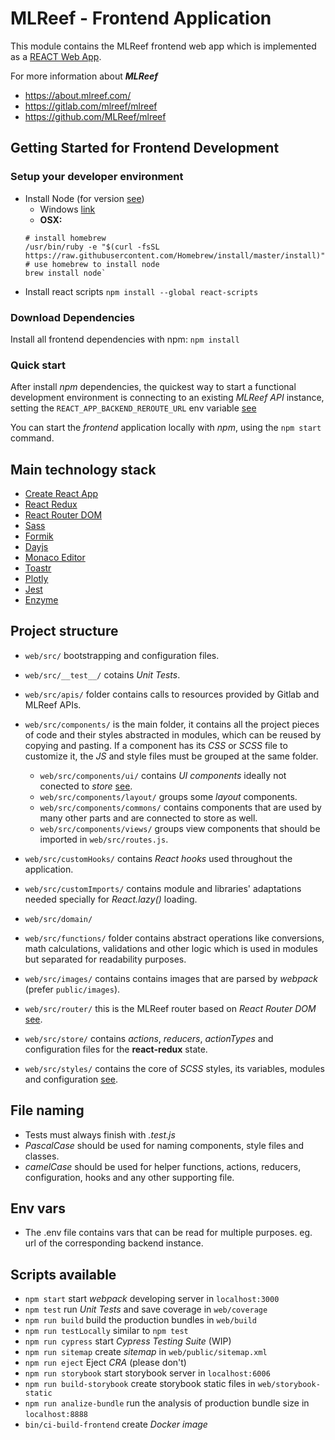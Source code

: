 MLReef - Frontend Application
=============

This module contains the MLReef frontend web app which is implemented as a [REACT Web App](https://reactjs.org/).

For more information about ***MLReef***
- https://about.mlreef.com/
- https://gitlab.com/mlreef/mlreef
- https://github.com/MLReef/mlreef


## Getting Started for Frontend Development

### Setup your developer environment
* Install Node (for version [see](/web/Dockerfile))
  * Windows [link](https://nodejs.org/en/download/)
  * **OSX:**
  ```shell script
  # install homebrew
  /usr/bin/ruby -e "$(curl -fsSL https://raw.githubusercontent.com/Homebrew/install/master/install)"
  # use homebrew to install node
  brew install node`
  ```
* Install react scripts `npm install --global react-scripts`

### Download Dependencies
Install all frontend dependencies with npm: `npm install`

### Quick start
After install *npm* dependencies, the quickest way to start a functional development environment is connecting to an existing *MLReef API* instance, setting the `REACT_APP_BACKEND_REROUTE_URL` env variable [see](/web/.env)

You can start the *frontend* application locally with *npm*, using the `npm start` command.


## Main technology stack
* [Create React App](https://create-react-app.dev/)
* [React Redux](https://react-redux.js.org/)
* [React Router DOM](https://reactrouter.com/web/guides/quick-start)
* [Sass](https://sass-lang.com/)
* [Formik](https://formik.org/)
* [Dayjs](https://day.js.org/)
* [Monaco Editor](https://microsoft.github.io/monaco-editor/)
* [Toastr](https://www.npmjs.com/package/react-redux-toastr)
* [Plotly](https://plotly.com/javascript/)
* [Jest](https://jestjs.io/)
* [Enzyme](https://enzymejs.github.io/enzyme/)


## Project structure

* `web/src/` bootstrapping and configuration files.
* `web/src/__test__/` cotains *Unit Tests*.
* `web/src/apis/` folder contains calls to resources provided by Gitlab and MLReef APIs.
* `web/src/components/` is the main folder, it contains all the project pieces of code and their styles abstracted in modules, which can be reused by copying and pasting.
If a component has its *CSS* or *SCSS* file to customize it, the *JS* and style files must be grouped at the same folder.
  - `web/src/components/ui/` contains *UI components* ideally not conected to *store* [see](/web/src/components/ui/README.md).
  - `web/src/components/layout/` groups some *layout* components.
  - `web/src/components/commons/` contains components that are used by many other parts and are connected to store as well.
  - `web/src/components/views/` groups view components that should be imported in `web/src/routes.js`.


* `web/src/customHooks/` contains *React hooks* used throughout the application.
* `web/src/customImports/` contains module and libraries' adaptations needed specially for *React.lazy()* loading.
* `web/src/domain/`
* `web/src/functions/` folder contains abstract operations like conversions, math calculations, validations and other logic which is used in modules but separated for readability purposes.
* `web/src/images/` contains contains images that are parsed by *webpack* (prefer `public/images`).
* `web/src/router/` this is the MLReef router based on *React Router DOM* [see](/web/src/router/README.md).
* `web/src/store/` contains *actions*, *reducers*, *actionTypes* and configuration files for the **react-redux** state.
* `web/src/styles/` contains the core of *SCSS* styles, its variables, modules and configuration [see](/web/src/styles/README.md).


## File naming

* Tests must always finish with *.test.js*
* *PascalCase* should be used for naming components, style files and classes.
* *camelCase*  should be used for helper functions, actions, reducers, configuration, hooks and any other supporting file.

## Env vars

* The .env file contains vars that can be read for multiple purposes. eg. url of the corresponding backend instance.


## Scripts available
- `npm start` start *webpack* developing server in `localhost:3000`
- `npm test` run *Unit Tests* and save coverage in `web/coverage`
- `npm run build` build the production bundles in `web/build`
- `npm run testLocally` similar to `npm test`
- `npm run cypress` start *Cypress Testing Suite* (WIP)
- `npm run sitemap` create *sitemap* in `web/public/sitemap.xml`
- `npm run eject` Eject *CRA* (please don't)
- `npm run storybook` start storybook server in `localhost:6006`
- `npm run build-storybook` create storybook static files in `web/storybook-static`
- `npm run analize-bundle` run the analysis of production bundle size in `localhost:8888`
- `bin/ci-build-frontend` create *Docker image*
